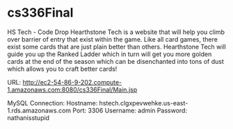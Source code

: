 # cs336Final
 HS Tech - Code Drop
 Hearthstone Tech is a website that will help you climb over barrier of entry that exist within the game. Like all card games, there exist some cards that are just plain better than others. Hearthstone Tech will guide you up the Ranked Ladder which in turn will get you more golden cards at the end of the season which can be disenchanted into tons of dust which allows you to craft better cards!
 
URL:
http://ec2-54-86-9-202.compute-1.amazonaws.com:8080/cs336Final/Main.jsp

MySQL Connection:
Hostname: hstech.clgxpevwehke.us-east-1.rds.amazonaws.com
Port: 3306
Username: admin
Password: nathanisstupid
